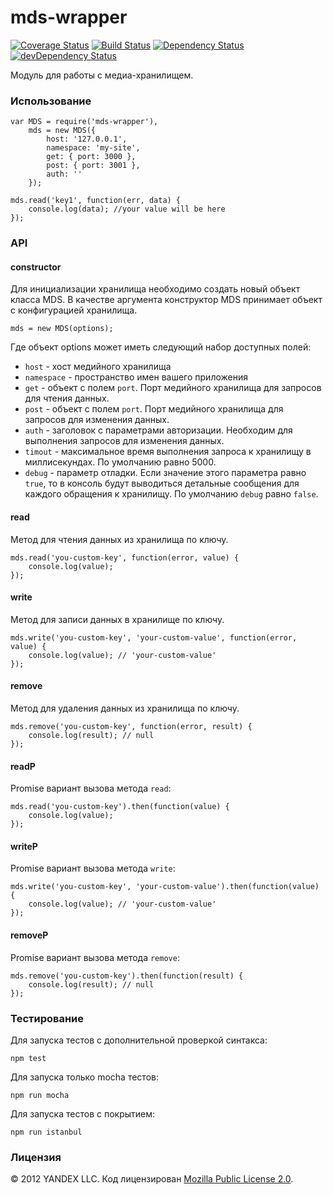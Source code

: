 mds-wrapper
===============

[![Coverage Status](https://coveralls.io/repos/bem-site/mds-wrapper/badge.svg?branch=master)](https://coveralls.io/r/bem-site/mds-wrapper?branch=master)
[![Build Status](https://travis-ci.org/bem-site/mds-wrapper.svg?branch=master)](https://travis-ci.org/bem-site/mds-wrapper)
[![Dependency Status](https://david-dm.org/bem-site/mds-wrapper.svg?style=flat)](https://david-dm.org/bem-site/mds-wrapper)
[![devDependency Status](https://david-dm.org/bem-site/mds-wrapper/dev-status.svg?style=flat)](https://david-dm.org/bem-site/mds-wrapper#info=devDependencies)

Модуль для работы с медиа-хранилищем.

### Использование

```
var MDS = require('mds-wrapper'),
    mds = new MDS({
        host: '127.0.0.1',
        namespace: 'my-site',
        get: { port: 3000 },
        post: { port: 3001 },
        auth: ''
    });

mds.read('key1', function(err, data) {
    console.log(data); //your value will be here
});
```

### API

#### constructor

Для инициализации хранилища необходимо создать новый объект класса MDS.
В качестве аргумента конструктор MDS принимает объект с конфигурацией хранилища.

```
mds = new MDS(options);
```

Где объект options может иметь следующий набор доступных полей:

* `host` - хост медийного хранилища
* `namespace` - пространство имен вашего приложения
* `get` - объект с полем `port`. Порт медийного хранилища для запросов для чтения данных.
* `post` - объект с полем `port`. Порт медийного хранилища для запросов для изменения данных.
* `auth` - заголовок с параметрами авторизации. Необходим для выполнения запросов для изменения данных.
* `timout` - максимальное время выполнения запроса к хранилищу в миллисекундах. По умолчанию равно 5000.
* `debug` - параметр отладки. Если значение этого параметра равно `true`,
то в консоль будут выводиться детальные сообщения для каждого обращения к хранилищу. По умолчанию `debug` равно `false`.

#### read

Метод для чтения данных из хранилища по ключу.

```
mds.read('you-custom-key', function(error, value) {
    console.log(value);
});
```

#### write

Метод для записи данных в хранилище по ключу.

```
mds.write('you-custom-key', 'your-custom-value', function(error, value) {
    console.log(value); // 'your-custom-value'
});
```

#### remove

Метод для удаления данных из хранилища по ключу.

```
mds.remove('you-custom-key', function(error, result) {
    console.log(result); // null
});
```

#### readP

Promise вариант вызова метода `read`:

```
mds.read('you-custom-key').then(function(value) {
    console.log(value);
});
```

#### writeP

Promise вариант вызова метода `write`:

```
mds.write('you-custom-key', 'your-custom-value').then(function(value) {
    console.log(value); // 'your-custom-value'
});
```

#### removeP

Promise вариант вызова метода `remove`:

```
mds.remove('you-custom-key').then(function(result) {
    console.log(result); // null
});
```

### Тестирование

Для запуска тестов с дополнительной проверкой синтакса:
```
npm test
```

Для запуска только mocha тестов:
```
npm run mocha
```

Для запуска тестов с покрытием:
```
npm run istanbul
```

### Лицензия
© 2012 YANDEX LLC. Код лицензирован [Mozilla Public License 2.0](LICENSE.txt).
